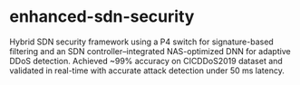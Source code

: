 # enhanced-sdn-security
Hybrid SDN security framework using a P4 switch for signature-based filtering and an SDN controller–integrated NAS-optimized DNN for adaptive DDoS detection. Achieved ~99% accuracy on CICDDoS2019 dataset and validated in real-time with accurate attack detection under 50 ms latency.
